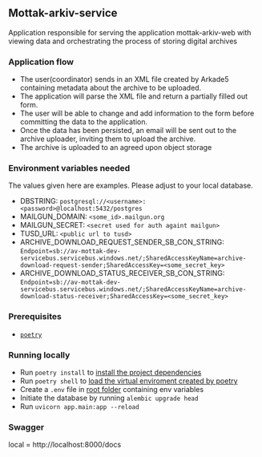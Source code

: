 ## Mottak-arkiv-service

Application responsible for serving the application mottak-arkiv-web with viewing data and orchestrating the process of storing digital archives

### Application flow
- The user(coordinator) sends in an XML file created by Arkade5 containing metadata about the archive to be uploaded.
- The application will parse the XML file and return a partially filled out form.
- The user will be able to change and add information to the form before committing the data to the application.
- Once the data has been persisted, an email will be sent out to the archive uploader, inviting them to upload the archive.
- The archive is uploaded to an agreed upon object storage

### Environment variables needed
The values given here are examples. Please adjust to your local database.
- DBSTRING: `postgresql://<username>:<password>@localhost:5432/postgres`
- MAILGUN_DOMAIN: `<some_id>.mailgun.org`
- MAILGUN_SECRET: `<secret used for auth againt mailgun>`
- TUSD_URL: `<public url to tusd>`
- ARCHIVE_DOWNLOAD_REQUEST_SENDER_SB_CON_STRING: `Endpoint=sb://av-mottak-dev-servicebus.servicebus.windows.net/;SharedAccessKeyName=archive-download-request-sender;SharedAccessKey=<some_secret_key>`
- ARCHIVE_DOWNLOAD_STATUS_RECEIVER_SB_CON_STRING: `Endpoint=sb://av-mottak-dev-servicebus.servicebus.windows.net/;SharedAccessKeyName=archive-download-status-receiver;SharedAccessKey=<some_secret_key>`

### Prerequisites
- [`poetry`](https://python-poetry.org/docs/)

### Running locally
- Run `poetry install` to [install the project dependencies](https://python-poetry.org/docs/cli/#install)
- Run `poetry shell` to [load the virtual enviroment created by poetry](https://python-poetry.org/docs/cli/#shell)
- Create a `.env` file in [root folder](.) containing env variables
- Initiate the database by running `alembic upgrade head`
- Run `uvicorn app.main:app --reload`

### Swagger
local = http://localhost:8000/docs
